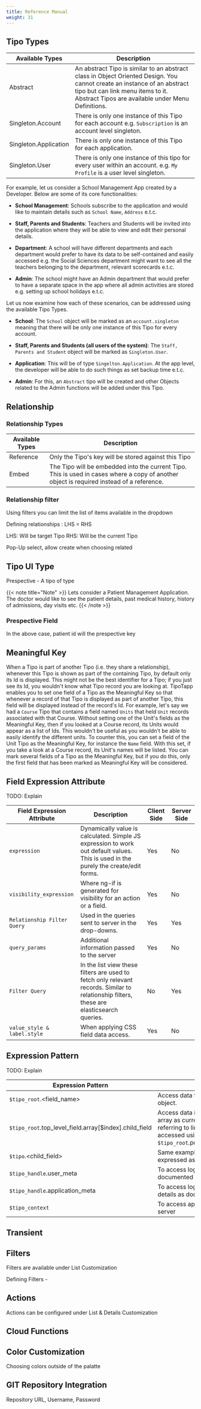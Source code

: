 ```yaml
---
title: Reference Manual
weight: 31
---
```


## Tipo Types

Available Types |  Description 
------------ | ------------
Abstract | An abstract Tipo is similar to an abstract class in Object Oriented Design. You cannot create an instance of an abstract tipo but can link menu items to it. Abstract Tipos are available under Menu Definitions.
Singleton.Account | There is only one instance of this Tipo for each account e.g. `Subscription` is an account level singleton.
Singleton.Application | There is only one instance of this Tipo for each application. 
Singleton.User | There is only one instance of this tipo for every user within an account. e.g. `My Profile` is a user level singleton.

For example, let us consider a School Management App created by a Developer. Below are some of its core functionalities:

 - **School Management**: Schools subscribe to the application and would like to maintain details such as `School Name`, `Address` e.t.c.

 - **Staff, Parents and Students**: Teachers and Students will be invited into the application where they will be able to view and edit their personal details.

 - **Department**: A school will have different departments and each department would prefer to have its data to be self-contained and easily accessed e.g. the Social Sciences department might want to see all the teachers belonging to the department, relevant scorecards e.t.c.

 - **Admin**: The school might have an Admin department that would prefer to have a separate space in the app where all admin activities are stored e.g. setting up school holidays e.t.c.

Let us now examine how each of these scenarios, can be addressed using the available Tipo Types.

 - **School**: The `School` object will be marked as an `account.singleton` meaning that there will be only one instance of this Tipo for every account.

 - **Staff, Parents and Students (all users of the system)**: The `Staff, Parents and Student` object will be marked as `Singleton.User`.

 - **Application**: This will be of type `Singelton.Application`. At the app level, the developer will be able to do such things as set backup time e.t.c.

 - **Admin**: For this, an `Abstract` tipo will be created and other Objects related to the Admin functions will be added under this Tipo.

## Relationship

### Relationship Types

Available Types |  Description 
------------ | ------------
Reference | Only the Tipo's key will be stored against this Tipo
Embed | The Tipo will be embedded into the current Tipo. This is used in cases where a copy of another object is required instead of a reference. 


### Relationship filter

Using filters you can limit the list of items available in the dropdown

Defining relationships : LHS = RHS

LHS: Will be target Tipo
RHS: Will be the current Tipo

Pop-Up select, allow create when choosing related

## Tipo UI Type
Prespective - A tipo of type

{{< note title="Note" >}}
Lets consider a Patient Management Application. The doctor would like to see the patient details, past medical history, history of admissions, day visits etc. 
{{< /note >}}


### Prespective Field
In the above case, patient id will the prespective key


## Meaningful Key

When a Tipo is part of another Tipo (i.e. they share a relationship), whenever this Tipo is shown as part of the containing Tipo, by default only its Id is displayed. This might not be the best identifier for a Tipo; if you just see its Id, you wouldn't know what Tipo record you are looking at. TipoTapp enables you to set one field of a Tipo as the Meaningful Key so that whenever a record of that Tipo is displayed as part of another Tipo, this field will be displayed instead of the record's Id. For example, let's say we had a `Course` Tipo that contains a field named `Units` that held `Unit` records associated with that Course. Without setting one of the Unit's fields as the Meaningful Key, then if you looked at a Course record, its Units would appear as a list of Ids. This wouldn't be useful as you wouldn't be able to easily identify the different units. To counter this, you can set a field of the Unit Tipo as the Meaningful Key, for instance the `Name` field. With this set, if you take a look at a Course record, its Unit's names will be listed. You can mark several fields of a Tipo as the Meaningful Key, but if you do this, only the first field that has been marked as Meaningful Key will be considered.

## Field Expression Attribute
TODO: Explain

Field Expression Attribute | Description | Client Side | Server Side
------------ | --------------- | ----------- | ----------
`expression` | Dynamically value is calculated. Simple JS expression to work out default values. This is used in the purely the create/edit forms. | Yes | No
`visibility_expression` | Where ng-if is generated for visibility for an action or a field. | Yes | No
`Relationship Filter Query` | Used in the queries sent to server in the drop-downs. | Yes | Yes
`query_params` | Additional information passed to the server | Yes | No
`Filter Query` | In the list view these filters are used to fetch only relevant records. Similar to relationship filters, these are elasticsearch queries. | No | Yes
`value_style & label.style` | When applying CSS field data access. | Yes | No

## Expression Pattern
TODO: Explain

Expression Pattern | Description | Client/Server
------------ | --------------- | ---------------
`$tipo_root`.<field_name> | Access data from the beginning of the object. | Client
`$tipo_root`.top_level_field.array[$index].child_field | Access data in other fields in the same array as  current. In PO line items, referring to line units in total can be accessed using `$tipo_root`.po_line_items[$index].units | Client
`$tipo`.<child_field> | Same example above can be expressed as `$tipo`.units | Client
`$tipo_handle`.user_meta | To access logged-in user details as documented in TipoHandle | Client
`$tipo_handle`.application_meta | To access logged-in application details as documented in TipoHandle | Client
`$tipo_context`| To access application context on the server | Server

## Transient 


## Filters

Filters are available under List Customization

Defining Filters - 



## Actions

Actions can be configured under List & Details Customization


## Cloud Functions



## Color Customization

Choosing colors outside of the palatte 




## GIT Repository Integration

Repository URL, Username, Password













